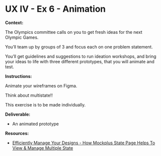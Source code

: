 # UX IV - Ex 6 - Animation

**Context:** 

The Olympics committee calls on you to get fresh ideas for the next Olympic Games.

You’ll team up by groups of 3 and focus each on one problem statement. 

You’ll get guidelines and suggestions to run ideation workshops, and bring your ideas to life with three different prototypes, that you will animate and test. 

**Instructions:** 

Animate your wireframes on Figma.

Think about multistate!!

This exercise is to be made individually. 

**Deliverable:** 

- An animated prototype

**Resources:** 

- [Efficiently Manage Your Designs - How Mockplus State Page Helps To View & Manage Multiple State](https://help.mockplus.com/p/372)

